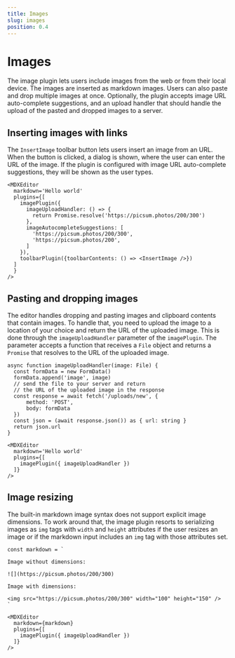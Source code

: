 ```yaml
---
title: Images
slug: images
position: 0.4
---
```


# Images

The image plugin lets users include images from the web or from their local device. The images are inserted as markdown images. Users can also paste and drop multiple images at once. Optionally, the plugin accepts image URL auto-complete suggestions, and an upload handler that should handle the upload of the pasted and dropped images to a server.

## Inserting images with links

The `InsertImage` toolbar button lets users insert an image from an URL. When the button is clicked, a dialog is shown, where the user can enter the URL of the image. If the plugin is configured with image URL auto-complete suggestions, they will be shown as the user types.

```tsx
<MDXEditor 
  markdown='Hello world' 
  plugins={[
    imagePlugin({
      imageUploadHandler: () => {
        return Promise.resolve('https://picsum.photos/200/300')
      },
      imageAutocompleteSuggestions: [
        'https://picsum.photos/200/300',
        'https://picsum.photos/200',
      ]
    }),
    toolbarPlugin({toolbarContents: () => <InsertImage />})
  ]
  } 
/>
```

## Pasting and dropping images

The editor handles dropping and pasting images and clipboard contents that contain images. To handle that, you need to upload the image to a location of your choice and return the URL of the uploaded image. This is done through the `imageUploadHandler` parameter of the `imagePlugin`. The parameter accepts a function that receives a `File` object and returns a `Promise` that resolves to the URL of the uploaded image. 

```tsx
async function imageUploadHandler(image: File) {
  const formData = new FormData()
  formData.append('image', image)
  // send the file to your server and return 
  // the URL of the uploaded image in the response
  const response = await fetch('/uploads/new', { 
      method: 'POST', 
      body: formData 
  })
  const json = (await response.json()) as { url: string }
  return json.url
}

<MDXEditor 
  markdown='Hello world' 
  plugins={[
    imagePlugin({ imageUploadHandler })
  ]} 
/>
```

## Image resizing

The built-in markdown image syntax does not support explicit image dimensions. To work around that, the image plugin resorts to serializing images as `img` tags with `width` and `height` attributes if the user resizes an image or if the markdown input includes an `img` tag with those attributes set.  

```tsx
const markdown = `

Image without dimensions:

![](https://picsum.photos/200/300)

Image with dimensions:

<img src="https://picsum.photos/200/300" width="100" height="150" />
`

<MDXEditor 
  markdown={markdown} 
  plugins={[
    imagePlugin({ imageUploadHandler })
  ]} 
/>
```
